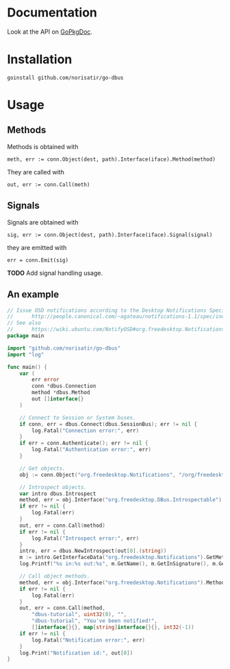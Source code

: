 Documentation
=============

Look at the API on [GoPkgDoc](http://gopkgdoc.appspot.com/pkg/github.com/norisatir/go-dbus).

Installation
============

    goinstall github.com/norisatir/go-dbus

Usage
=====

Methods
-------

Methods is obtained with

    meth, err := conn.Object(dest, path).Interface(iface).Method(method)

They are called with

    out, err := conn.Call(meth)

Signals
-------

Signals are obtained with

    sig, err := conn.Object(dest, path).Interface(iface).Signal(signal)

they are emitted with

    err = conn.Emit(sig)

**TODO** Add signal handling usage.

An example
----------

```go
// Issue OSD notifications according to the Desktop Notifications Specification 1.1
//      http://people.canonical.com/~agateau/notifications-1.1/spec/index.html
// See also
//      https://wiki.ubuntu.com/NotifyOSD#org.freedesktop.Notifications.Notify
package main

import "github.com/norisatir/go-dbus"
import "log"

func main() {
    var (
        err error
        conn *dbus.Connection
        method *dbus.Method
        out []interface{}
    )

    // Connect to Session or System buses.
    if conn, err = dbus.Connect(dbus.SessionBus); err != nil {
        log.Fatal("Connection error:", err)
    }
    if err = conn.Authenticate(); err != nil {
        log.Fatal("Authentication error:", err)
    }

    // Get objects.
    obj := conn.Object("org.freedesktop.Notifications", "/org/freedesktop/Notifications")

    // Introspect objects.
    var intro dbus.Introspect
    method, err = obj.Interface("org.freedesktop.DBus.Introspectable").Method("Introspect")
    if err != nil {
        log.Fatal(err)
    }
    out, err = conn.Call(method)
    if err != nil {
        log.Fatal("Introspect error:", err)
    }
    intro, err = dbus.NewIntrospect(out[0].(string))
    m := intro.GetInterfaceData("org.freedesktop.Notifications").GetMethodData("Notify")
    log.Printf("%s in:%s out:%s", m.GetName(), m.GetInSignature(), m.GetOutSignature())

    // Call object methods.
    method, err = obj.Interface("org.freedesktop.Notifications").Method("Notify")
    if err != nil {
        log.Fatal(err)
    }
    out, err = conn.Call(method,
		"dbus-tutorial", uint32(0), "",
        "dbus-tutorial", "You've been notified!",
		[]interface{}{}, map[string]interface{}{}, int32(-1))
    if err != nil {
        log.Fatal("Notification error:", err)
    }
    log.Print("Notification id:", out[0])
}
```

